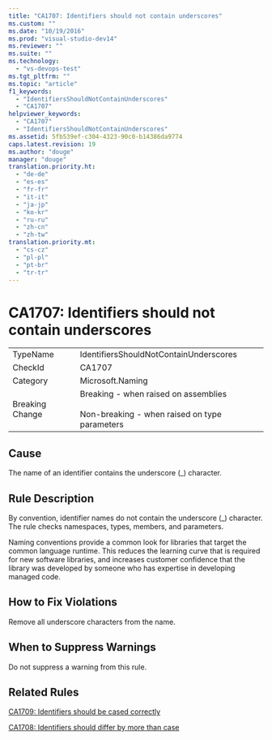 ```yaml
---
title: "CA1707: Identifiers should not contain underscores"
ms.custom: ""
ms.date: "10/19/2016"
ms.prod: "visual-studio-dev14"
ms.reviewer: ""
ms.suite: ""
ms.technology: 
  - "vs-devops-test"
ms.tgt_pltfrm: ""
ms.topic: "article"
f1_keywords: 
  - "IdentifiersShouldNotContainUnderscores"
  - "CA1707"
helpviewer_keywords: 
  - "CA1707"
  - "IdentifiersShouldNotContainUnderscores"
ms.assetid: 5fb539ef-c304-4323-90c0-b14386da9774
caps.latest.revision: 19
ms.author: "douge"
manager: "douge"
translation.priority.ht: 
  - "de-de"
  - "es-es"
  - "fr-fr"
  - "it-it"
  - "ja-jp"
  - "ko-kr"
  - "ru-ru"
  - "zh-cn"
  - "zh-tw"
translation.priority.mt: 
  - "cs-cz"
  - "pl-pl"
  - "pt-br"
  - "tr-tr"
---
```

# CA1707: Identifiers should not contain underscores
|||  
|-|-|  
|TypeName|IdentifiersShouldNotContainUnderscores|  
|CheckId|CA1707|  
|Category|Microsoft.Naming|  
|Breaking Change|Breaking - when raised on assemblies<br /><br /> Non-breaking - when raised on type parameters|  
  
## Cause  
 The name of an identifier contains the underscore (_) character.  
  
## Rule Description  
 By convention, identifier names do not contain the underscore (_) character. The rule checks namespaces, types, members, and parameters.  
  
 Naming conventions provide a common look for libraries that target the common language runtime. This reduces the learning curve that is required for new software libraries, and increases customer confidence that the library was developed by someone who has expertise in developing managed code.  
  
## How to Fix Violations  
 Remove all underscore characters from the name.  
  
## When to Suppress Warnings  
 Do not suppress a warning from this rule.  
  
## Related Rules  
 [CA1709: Identifiers should be cased correctly](../code-quality/ca1709--identifiers-should-be-cased-correctly.md)  
  
 [CA1708: Identifiers should differ by more than case](../code-quality/ca1708--identifiers-should-differ-by-more-than-case.md)